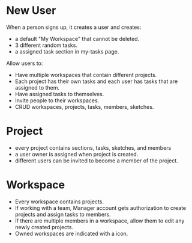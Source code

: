 # New User

When a person signs up, it creates a user and creates:

- a default "My Workspace" that cannot be deleted.
- 3 different random tasks.
- a assigned task section in my-tasks page.

Allow users to:

- Have multiple workspaces that contain different projects.
- Each project has their own tasks and each user has tasks that are assigned to them.
- Have assigned tasks to themselves.
- Invite people to their workspaces.
- CRUD workspaces, projects, tasks, members, sketches.

# Project

- every project contains sections, tasks, sketches, and members
- a user owner is assigned when project is created.
- different users can be invited to become a member of the project.

# Workspace

- Every workspace contains projects.
- If working with a team, Manager account gets authorization to create projects and assign tasks to members.
- If there are multiple members in a workspace, allow them to edit any newly created projects.
- Owned workspaces are indicated with a icon.
